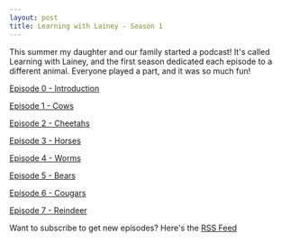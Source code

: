 ```yaml
---
layout: post
title: Learning with Lainey - Season 1
---
```


This summer my daughter and our family started a podcast! It's called Learning
with Lainey, and the first season dedicated each episode to a different animal.
Everyone played a part, and it was so much fun!

[Episode 0 - Introduction](/assets/audio/S1E0-Introduction.m4a)

<audio ref='Episode 0 - Introduction' src="https://raw.githubusercontent.com/kylan/kylan.github.io/master/assets/audio/S1E0-Introduction.m4a" autoPlay loop></audio>

[Episode 1 - Cows](/assets/audio/S1E1-Cows.m4a)

[Episode 2 - Cheetahs](/assets/audio/S1E2-Cheetahs.m4a)

[Episode 3 - Horses](/assets/audio/S1E3-Horses.m4a)

[Episode 4 - Worms](/assets/audio/S1E4-Worms.m4a)

[Episode 5 - Bears](/assets/audio/S1E5-Bears.m4a)

[Episode 6 - Cougars](/assets/audio/S1E6-Cougars.m4a)

[Episode 7 - Reindeer](/assets/audio/S1E7-Reindeer.m4a)

Want to subscribe to get new episodes? Here's the
[RSS Feed](https://anchor.fm/s/4c52480/podcast/rss)
